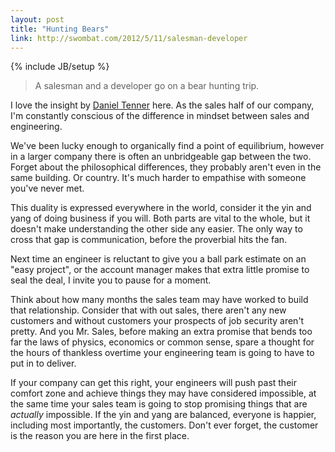 ```yaml
---
layout: post
title: "Hunting Bears"
link: http://swombat.com/2012/5/11/salesman-developer
---
```

{% include JB/setup %}

> A salesman and a developer go on a bear hunting trip.

I love the insight by [Daniel Tenner](http://swombat.com/2012/5/11/salesman-developer) here. As the sales half of our company, I'm constantly conscious of the difference in mindset between sales and engineering.

We've been lucky enough to organically find a point of equilibrium, however in a larger company there is often an unbridgeable gap between the two. Forget about the philosophical differences, they probably aren't even in the same building. Or country. It's much harder to empathise with someone you've never met.

This duality is expressed everywhere in the world, consider it the yin and yang of doing business if you will. Both parts are vital to the whole, but it doesn't make understanding the other side any easier. The only way to cross that gap is communication, before the proverbial hits the fan.

Next time an engineer is reluctant to give you a ball park estimate on an "easy project", or the account manager makes that extra little promise to seal the deal, I invite you to pause for a moment. 

Think about how many months the sales team may have worked to build that relationship. Consider that with out sales, there aren't any new customers and without customers your prospects of job security aren't pretty. And you Mr. Sales, before making an extra promise that bends too far the laws of physics, economics or common sense, spare a thought for the hours of thankless overtime your engineering team is going to have to put in to deliver.

If your company can get this right, your engineers will push past their comfort zone and achieve things they may have considered impossible, at the same time your sales team is going to stop promising things that are *actually* impossible. If the yin and yang are balanced, everyone is happier, including most importantly, the customers. Don't ever forget, the customer is the reason you are here in the first place.